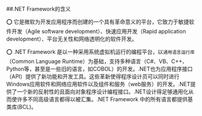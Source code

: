 ##.NET Framework的含义


⭕️ 它是微软为开发应用程序而创建的一个具有革命意义的平台，它致力于敏捷软件开发（Agile software development）、快速应用开发（Rapid application development）、平台无关性和网络透明化的软件开发。

⭕️ .NET Framework 是以一种采用系统虚拟机运行的编程平台，以`通用语言运行库`（Common Language Runtime）为基础，支持多种语言（C#、VB、C++、Python等，甚至是一些旧的语言，如COBOL）的开发。.NET也为应用程序接口（API）提供了新功能和开发工具。这些革新使得程序设计员可以同时进行Windows应用软件和网络应用软件以及组件和服务（web服务）的开发。.NET提供了一个新的反射性的且面向对象程序设计编程接口。.NET设计得足够通用化从而使许多不同高级语言都得以被汇集。.NET Framework 中的所有语言都提供基类库(BCL)。
